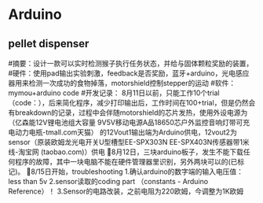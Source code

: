 # Arduino
##   pellet dispenser  
#摘要：设计一款可以实时检测猴子执行任务状态，并给与固体颗粒奖励的装置，
#硬件：使用pad输出实验刺激，feedback是否奖励，蓝牙+arduino，光电感应器用来检测一次成功的食物掉落，motorshield控制stepper的运动
#软件：mymou+arduino code
#开发记录：
8月11日以前，只能工作10个trial（code：），后来简化程序，减少打印输出后，工作时间在100+trial，但是仍然会有breakdown的记录，过程中会伴随motorshield的芯片发热，使用外设电源为（亿森能12V锂电池组大容量 9V5V移动电源A品18650芯户外监控音响灯带可充电动力电瓶-tmall.com天猫）  的12Vout1输出端为Arduino供电，12vout2为sensor（原装欧姆龙光电开关U型槽型EE-SPX303N EE-SPX403N传感器带1米线-淘宝网 (taobao.com)）供电
8月12日，三块arduino板子，发生不能下载任何程序的故障，其中一块电脑不能在硬件管理器里识别，另外两块可以的(已标记)。
8/15日开始，troubleshooting
1.确认arduino的数字端的输入电压值：less than 5v
2.sensor读取的coding part （constants - Arduino Reference）！
3.Sensor的电路改装，之前电阻为220欧姆，今调整为1K欧姆
